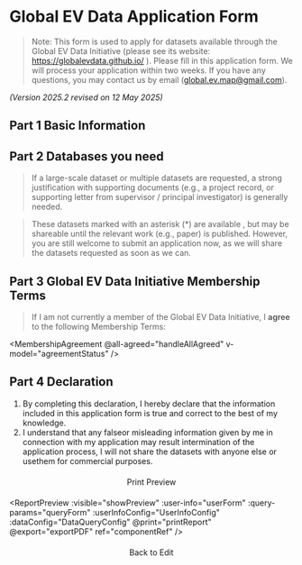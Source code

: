 # Global EV Data Application Form

> Note: This form is used to apply for datasets available through the Global EV Data Initiative (please see its website: https://globalevdata.github.io/ ). Please fill in this application form. We will process your application within two weeks. If you have any questions, you may contact us by email (global.ev.map@gmail.com). 

*(Version 2025.2 revised on 12 May 2025)*

## Part 1 Basic Information

<UserInfoForm :form-config="UserInfoConfig" v-model="userForm" ref="userInfoForm" />

## Part 2 Databases you need

> If a large-scale dataset or multiple datasets are requested, a strong justification with supporting documents (e.g., a project record, or supporting letter from supervisor / principal investigator) is generally needed.  

<DatabaseForm :form-config="DataQueryConfig" v-model="queryForm" ref="databaseForm" />

> These datasets marked with an asterisk (*) are available , but may be shareable until the relevant work (e.g., paper) is published. However, you are still welcome to submit an application now, as we will share the datasets requested as soon as we can. 

## Part 3 Global EV Data Initiative Membership Terms

> If I am not currently a member of the Global EV Data Initiative, I <b>agree</b> to the following Membership Terms:

<MembershipAgreement 
  @all-agreed="handleAllAgreed" v-model="agreementStatus"
/>

## Part 4 Declaration
1. By completing this declaration, I hereby declare that the information included in this application form is true and correct to the best of my knowledge. 
2. I understand that any falseor misleading information given by me in connection with my application may result intermination of the application process, I will not share the datasets with anyone else or usethem for commercial purposes. 

<div class="form-footer">
<el-tooltip
  :disabled="allAgreed && hasSelectedDatabase"
  content="You must complete the form and agree to all membership terms before using this feature."
  placement="top"
>
  <el-button
    type="success"
    @click="generatePreview"
    :disabled="!allAgreed || !hasSelectedDatabase"
    size="large"
    plain
  >
    Print Preview
  </el-button>
</el-tooltip>
</div>

<ReportPreview
  :visible="showPreview"
  :user-info="userForm"
  :query-params="queryForm"
  :userInfoConfig="UserInfoConfig"
  :dataConfig="DataQueryConfig"
  @print="printReport"
  @export="exportPDF"
  ref="componentRef"
/>

<div class="preview-footer" v-show="showPreview">
  <el-button type="primary" @click="backToEdit" size="large" plain>
    Back to Edit
  </el-button>
</div>

<script setup>
import { ref, computed } from 'vue'

import { ElButton, ElMessage, ElTooltip } from 'element-plus'

import UserInfoForm from '@/components/form/UserInfoForm.vue'
import DatabaseForm from '@/components/form/DatabaseForm.vue'
import MembershipAgreement from '@/components/form/MembershipAgreement.vue'
import ReportPreview from '@/components/form/preview/Preview.vue'

/* 表单配置文件 */
import UserInfoConfig from '@/components/form/formConfig/UserInfo.js'
import DataQueryConfig from '@/components/form/formConfig/DataQuery.js'
import { extractFormRef } from '@/components/form/formConfig/helper.js'

const userForm = extractFormRef(UserInfoConfig)
const queryForm = extractFormRef(DataQueryConfig)
const showPreview = ref(false)
const userInfoForm = ref()
const databaseForm = ref()

const agreementStatus = ref({
  agreeMembership: false,
  agreeEmail: false,
  agreeDataUsage: false,
  allAgreed: false
})

// 计算是否有选中的数据库
const hasSelectedDatabase = computed(() => {
  return Object.values(queryForm.value).some(db => db.selected)
})

// 是否所有用户条款都已同意
const allAgreed = computed(() => {
  return agreementStatus.value.allAgreed;
})

const agreementVisible = ref(true)
const userAgreeAgreement = ref(false)

const handleAllAgreed = () => {
  console.log('All agreements have been accepted')
}

const generatePreview = async () => {
  try {
    await Promise.all([
      userInfoForm.value.validate(),
      databaseForm.value.validate()
    ])
    showPreview.value = true
    // 使用requestAnimationFrame确保在下一个渲染周期执行
  } catch (error) {
    ElMessage.error('Please complete all required fields')
  }
}

const printReport = () => {
  const printContent = document.getElementById('printable-content').innerHTML
  const originalContent = document.body.innerHTML
  document.body.innerHTML = printContent
  // 等待页面渲染完成后再触发打印
  requestAnimationFrame(() => {
    window.print()
    document.body.innerHTML = originalContent
    location.reload()
  })
}

const exportPDF = (data) => {
  console.log('导出PDF:', data)
  ElMessage.success('PDF导出功能需集成PDF生成库')
}

const backToEdit = () => {
  showPreview.value = false
  // 使用requestAnimationFrame确保在下一个渲染周期执行
  requestAnimationFrame(() => {
    window.scrollTo({
      top: 0,
      behavior: 'smooth'
    })
  })
}
</script>

<style scoped>
.form-footer {
  display: flex;
  justify-content: center;
  margin: 20px;
}

.preview-footer {
  display: flex;
  justify-content: center;
  margin: 20px;
}
</style>